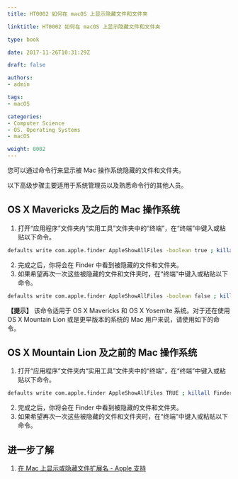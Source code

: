 ```yaml
---
title: HT0002 如何在 macOS 上显示隐藏文件和文件夹 

linktitle: HT0002 如何在 macOS 上显示隐藏文件和文件夹

type: book

date: 2017-11-26T10:31:29Z

draft: false

authors:
- admin

tags:
- macOS

categories:
- Computer Science 
- OS. Operating Systems
- macOS

weight: 0002
---
```


您可以通过命令行来显示被 Mac 操作系统隐藏的文件和文件夹。

以下高级步骤主要适用于系统管理员以及熟悉命令行的其他人员。

## OS X Mavericks 及之后的 Mac 操作系统

1. 打开“应用程序”文件夹内“实用工具”文件夹中的“终端”，在“终端”中键入或粘贴以下命令。

```bash
defaults write com.apple.finder AppleShowAllFiles -boolean true ; killall Finder
```

2. 完成之后，你将会在 Finder 中看到被隐藏的文件和文件夹。
3. 如果希望再次一次这些被隐藏的文件和文件夹时，在“终端”中键入或粘贴以下命令。

```bash
defaults write com.apple.finder AppleShowAllFiles -boolean false ; killall Finder
```

**【提示】** 该命令适用于 OS X Mavericks 和 OS X Yosemite 系统。对于还在使用 OS X Mountain Lion 或是更早版本的系统的 Mac 用户来说，请使用如下的命令。

## OS X Mountain Lion 及之前的 Mac 操作系统

1. 打开“应用程序”文件夹内“实用工具”文件夹中的“终端”，在“终端”中键入或粘贴以下命令。

```bash
defaults write com.apple.finder AppleShowAllFiles TRUE ; killall Finder
```

2. 完成之后，你将会在 Finder 中看到被隐藏的文件和文件夹。
3. 如果希望再次一次这些被隐藏的文件和文件夹时，在“终端”中键入或粘贴以下命令。


## 进一步了解

1. [在 Mac 上显示或隐藏文件扩展名 - Apple 支持](https://support.apple.com/zh-cn/guide/mac-help/mchlp2304/mac)